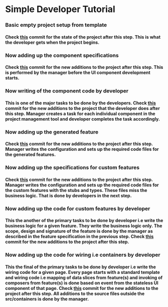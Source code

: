 # Simple Developer Tutorial

### Basic empty project setup from template

#### Check [this](https://github.com/rapid-apps/Tutorial-Walkthrough/tree/d969cd492cc7bbbfa5eee9a5ed9bb277370c5321) commit for the state of the project after this step. This is what the developer gets when the project begins.


### Now adding up the component specifications

#### Check [this](https://github.com/rapid-apps/Tutorial-Walkthrough/tree/fe4f70717cabd50c3f1be2358d124b2c0d0f88af) commit for the new additions to the project after this step. This is performed by the manager before the UI component development starts.


### Now writing of the component code **by developer**

#### This is one of the major tasks to be done by the developers. Check [this](https://github.com/rapid-apps/Tutorial-Walkthrough/tree/3968874705c94a55ff2dd37106866c1c40a4a641) commit for the new additions to the project that the developer does after this step. Manager creates a task for each individual component in the project management tool and developer completes the task accordingly.


### Now adding up the generated feature

#### Check [this](https://github.com/rapid-apps/Tutorial-Walkthrough/tree/aed3b82a850d20fd0bb1b47fa35d9d39aaba7a67) commit for the new additions to the project after this step. Manager writes the configuration and sets up the required code files for the generated features.


### Now adding up the specifications for custom features

#### Check [this](https://github.com/rapid-apps/Tutorial-Walkthrough/tree/c439b7ec62ac9f51778a8ca464d7d37192c15810) commit for the new additions to the project after this step. Manager writes the configuration and sets up the required code files for the custom features with the stubs and types. These files miss the business logic. That is done by developers in the next step.


### Now adding up the code for custom features **by developer**

#### This the another of the primary tasks to be done by developer i.e write the business logic for a given feature. They write the business logic only. The scope, design and signature of the feature is done by the manager as described in the feature specification in the previous step. Check [this](https://github.com/rapid-apps/Tutorial-Walkthrough/tree/02aa9c06844575c9fcecc3b3c4685d5d110c010c) commit for the new additions to the project after this step.



### Now adding up the code for wiring i.e containers **by developer**

#### This the final of the primary tasks to be done by developer i.e write the wiring code for a given page. Every page starts with a standard template and wiring code i.e mapping of **data slices** from feature(s) and invoking of **composers** from feature(s) is done based on event from the stateless UI component of that page. Check [this](https://github.com/rapid-apps/Tutorial-Walkthrough/tree/84d068f399e5af39e0add204fa2b7a5a9c85d85d) commit for the new additions to the project after this step. All additions to the source files outside the src/containers is done by the manager.

